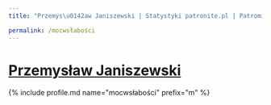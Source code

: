 ```yaml
---
title: "Przemys\u0142aw Janiszewski | Statystyki patronite.pl | Patromierz"

permalink: /mocwsłabości
---
```


# [Przemysław Janiszewski](https://patronite.pl/mocwsłabości)

{% include profile.md name="mocwsłabości" prefix="m" %}
